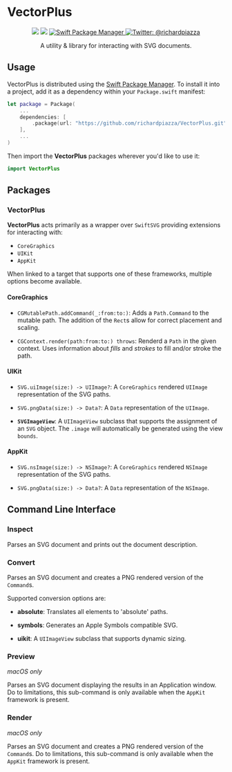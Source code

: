 # VectorPlus

<p align="center">
    <img src="https://github.com/richardpiazza/VectorPlus/workflows/Swift/badge.svg?branch=master" />
    <img src="https://img.shields.io/badge/Swift-5.2-orange.svg" />
    <a href="https://swift.org/package-manager">
        <img src="https://img.shields.io/badge/swiftpm-compatible-brightgreen.svg?style=flat" alt="Swift Package Manager" />
    </a>
    <a href="https://twitter.com/richardpiazza">
        <img src="https://img.shields.io/badge/twitter-@richardpiazza-blue.svg?style=flat" alt="Twitter: @richardpiazza" />
    </a>
</p>

<p align="center">A utility & library for interacting with SVG documents.</p>

## Usage

VectorPlus is distributed using the [Swift Package Manager](https://swift.org/package-manager). To install it into a project, add it as a dependency within your `Package.swift` manifest:

```swift
let package = Package(
    ...
    dependencies: [
        .package(url: "https://github.com/richardpiazza/VectorPlus.git", from: "0.1.0")
    ],
    ...
)
```

Then import the **VectorPlus** packages wherever you'd like to use it:

```swift
import VectorPlus
```

## Packages

### VectorPlus

**VectorPlus** acts primarily as a wrapper over `SwiftSVG` providing extensions for interacting with:

* `CoreGraphics`
* `UIKit`
* `AppKit`

When linked to a target that supports one of these frameworks, multiple options become available.

#### CoreGraphics

* `CGMutablePath.addCommand(_:from:to:)`: Adds a `Path.Command` to the mutable path. The addition of the `Rect`s allow for correct placement and scaling.

* `CGContext.render(path:from:to:) throws`: Renderd a `Path` in the given context. Uses information about _fills_ and _strokes_ to fill and/or stroke the path.

#### UIKit

* `SVG.uiImage(size:) -> UIImage?`: A `CoreGraphics` rendered `UIImage` representation of the SVG paths.

* `SVG.pngData(size:) -> Data?`: A `Data` representation of the `UIImage`.

* **`SVGImageView`**: A `UIImageView` subclass that supports the assignment of an `SVG` object. The `.image` will automatically be generated using the view `bounds`.

#### AppKit

* `SVG.nsImage(size:) -> NSImage?`: A `CoreGraphics` rendered `NSImage` representation of the SVG paths.

* `SVG.pngData(size:) -> Data?`: A `Data` representation of the `NSImage`.

## Command Line Interface

### Inspect

Parses an SVG document and prints out the document description.

### Convert

Parses an SVG document and creates a PNG rendered version of the `Command`s.

Supported conversion options are:

* **absolute**: Translates all elements to 'absolute' paths.

* **symbols**: Generates an Apple Symbols compatible SVG.

* **uikit**: A `UIImageView` subclass that supports dynamic sizing.

### Preview

_macOS only_

Parses an SVG document displaying the results in an Application window. Do to limitations, this sub-command is only available when the `AppKit` framework is present.

### Render

_macOS only_

Parses an SVG document and creates a PNG rendered version of the `Command`s. Do to limitations, this sub-command is only available when the `AppKit` framework is present.
